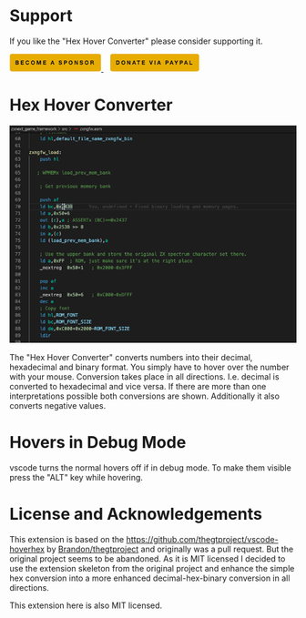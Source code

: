 # Support

If you like the "Hex Hover Converter" please consider supporting it.

<a href="https://github.com/sponsors/maziac" title="Github sponsor">
	<img src="assets/button_donate_sp.png" />
</a>
&nbsp;&nbsp;
<a href="https://www.paypal.com/donate/?hosted_button_id=K6NNLZCTN3UV4&locale.x=en_DE&Z3JncnB0=" title="PayPal">
	<img src="assets/button_donate_pp.png" />
</a>


# Hex Hover Converter

![](assets/hex-hover-converter.gif)


The "Hex Hover Converter" converts numbers into their decimal, hexadecimal and binary format.
You simply have to hover over the number with your mouse.
Conversion takes place in all directions. I.e. decimal is converted to hexadecimal and vice versa.
If there are more than one interpretations possible both conversions are shown.
Additionally it also converts negative values.


# Hovers in Debug Mode

vscode turns the normal hovers off if in debug mode. To make them visible press the "ALT" key while hovering.


# License and Acknowledgements

This extension is based on the https://github.com/thegtproject/vscode-hoverhex by [Brandon/thegtproject](https://github.com/thegtproject) and originally was a pull request.
But the original project seems to be abandoned.
As it is MIT licensed I decided to use the extension skeleton from the original project and enhance the simple hex conversion into a more enhanced decimal-hex-binary conversion in all directions.

This extension here is also MIT licensed.




